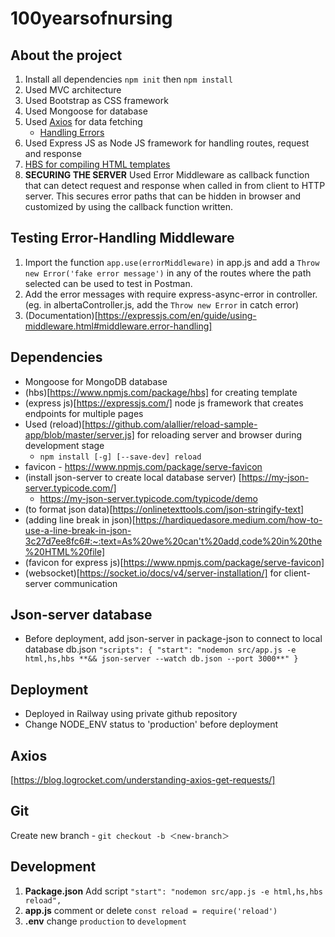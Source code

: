 # 100yearsofnursing

## About the project

1. Install all dependencies `npm init` then `npm install`
2. Used MVC architecture
3. Used Bootstrap as CSS framework
4. Used Mongoose for database
5. Used [Axios](https://axios-http.com/) for data fetching
   - [Handling Errors](https://axios-http.com/docs/handling_errors)
6. Used Express JS as Node JS framework for handling routes, request and response
7. [HBS for compiling HTML templates](https://www.npmjs.com/package/express-hbs)
8. **SECURING THE SERVER** Used Error Middleware as callback function that can detect request and response when called in from client to HTTP server. This secures error paths that can be hidden in browser and customized by using the callback function written.

## Testing Error-Handling Middleware

1. Import the function `app.use(errorMiddleware)` in app.js and add a `Throw new Error('fake error message')` in any of the routes where the path selected can be used to test in Postman.
2. Add the error messages with require express-async-error in controller. (eg. in albertaController.js, add the `Throw new Error` in catch error)
3. (Documentation)[https://expressjs.com/en/guide/using-middleware.html#middleware.error-handling]

## Dependencies

- Mongoose for MongoDB database
- (hbs)[https://www.npmjs.com/package/hbs] for creating template
- (express js)[https://expressjs.com/] node js framework that creates endpoints for multiple pages
- Used (reload)[https://github.com/alallier/reload-sample-app/blob/master/server.js] for reloading server and browser during development stage
  - `npm install [-g] [--save-dev] reload`
- favicon - https://www.npmjs.com/package/serve-favicon
- (install json-server to create local database server) [https://my-json-server.typicode.com/]
  - https://my-json-server.typicode.com/typicode/demo
- (to format json data)[https://onlinetexttools.com/json-stringify-text]
- (adding line break in json)[https://hardiquedasore.medium.com/how-to-use-a-line-break-in-json-3c27d7ee8fc6#:~:text=As%20we%20can't%20add,code%20in%20the%20HTML%20file]
- (favicon for express js)[https://www.npmjs.com/package/serve-favicon]
- (websocket)[https://socket.io/docs/v4/server-installation/] for client-server communication

## Json-server database

- Before deployment, add json-server in package-json to connect to local database db.json
  `"scripts": {
    "start": "nodemon src/app.js -e html,hs,hbs **&& json-server --watch db.json --port 3000**"
}`

## Deployment

- Deployed in Railway using private github repository
- Change NODE_ENV status to 'production' before deployment

## Axios

[https://blog.logrocket.com/understanding-axios-get-requests/]

## Git

Create new branch - `git checkout -b ＜new-branch＞`

## Development

1. **Package.json** Add script `"start": "nodemon src/app.js -e html,hs,hbs reload",`
2. **app.js** comment or delete `const reload = require('reload')`
3. **.env** change `production` to `development`
